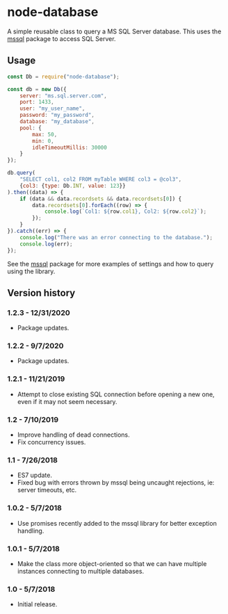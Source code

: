 # node-database
A simple reusable class to query a MS SQL Server database.  This uses the [mssql](https://github.com/tediousjs/node-mssql) package to access SQL Server.

## Usage
```javascript
const Db = require("node-database");

const db = new Db({
    server: "ms.sql.server.com",
    port: 1433,
    user: "my_user_name",
    password: "my_password",
    database: "my_database",
    pool: {
        max: 50,
        min: 0,
        idleTimeoutMillis: 30000
    }
});

db.query(
    "SELECT col1, col2 FROM myTable WHERE col3 = @col3",
    {col3: {type: Db.INT, value: 123}}
).then((data) => {
    if (data && data.recordsets && data.recordsets[0]) {
        data.recordsets[0].forEach((row) => {
            console.log(`Col1: ${row.col1}, Col2: ${row.col2}`);
        });
    }
}).catch((err) => {
    console.log("There was an error connecting to the database.");
    console.log(err);
});
```

See the [mssql](https://github.com/tediousjs/node-mssql) package for more examples of settings and how to query using the library.

## Version history

### 1.2.3 - 12/31/2020
* Package updates.

### 1.2.2 - 9/7/2020
* Package updates.

### 1.2.1 - 11/21/2019
* Attempt to close existing SQL connection before opening a new one, even if it may not seem necessary.

### 1.2 - 7/10/2019
* Improve handling of dead connections.
* Fix concurrency issues.

### 1.1 - 7/26/2018
* ES7 update.
* Fixed bug with errors thrown by mssql being uncaught rejections, ie: server timeouts, etc.

### 1.0.2 - 5/7/2018
* Use promises recently added to the mssql library for better exception handling.

### 1.0.1 - 5/7/2018
* Make the class more object-oriented so that we can have multiple instances connecting to multiple databases.

### 1.0 - 5/7/2018
* Initial release.
